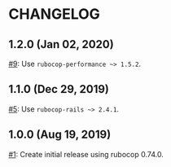 # CHANGELOG

## 1.2.0 (Jan 02, 2020)

[#9](../../issues/9): Use `rubocop-performance ~> 1.5.2`.

## 1.1.0 (Dec 29, 2019)

[#5](../../issues/5): Use `rubocop-rails ~> 2.4.1`.

## 1.0.0 (Aug 19, 2019)

[#1](../../issues/1): Create initial release using rubocop 0.74.0.
